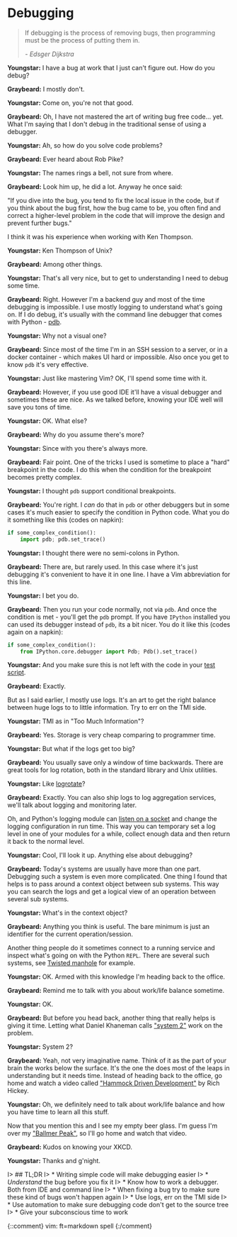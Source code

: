 # Debugging

> If debugging is the process of removing bugs, then programming must be the
> process of putting them in. 
> 
>   *- Edsger Dijkstra*


**Youngstar:** I have a bug at work that I just can't figure out. How do you
debug?

**Graybeard:** I mostly don't.

**Youngstar:** Come on, you're not that good.

**Graybeard:** Oh, I have not mastered the art of writing bug free code... yet.
What I'm saying that I don't debug in the traditional sense of using a debugger.

**Youngstar:** Ah, so how do you solve code problems?

**Graybeard:** Ever heard about Rob Pike?

**Youngstar:** The names rings a bell, not sure from where.

**Graybeard:** Look him up, he did a lot. Anyway he once said:

"If you dive into the bug, you tend to fix the local issue in the code, but if
you think about the bug first, how the bug came to be, you often find and
correct a higher-level problem in the code that will improve the design and
prevent further bugs."

I think it was his experience when working with Ken Thompson.

**Youngstar:** Ken Thompson of Unix?

**Graybeard:** Among other things.

**Youngstar:** That's all very nice, but to get to understanding I need to debug
some time.

**Graybeard:** Right. However I'm a backend guy and most of the time debugging
is impossible. I use mostly logging to understand what's going on. If I do
debug, it's usually with the command line debugger that comes with Python -
[pdb][pdb].

**Youngstar:** Why not a visual one?

**Graybeard:** Since most of the time I'm in an SSH session to a server, or in a
docker container - which makes UI hard or impossible. Also once you get to know `pdb` it's very effective.

**Youngstar:** Just like mastering Vim? OK, I'll spend some time with it.

**Graybeard:** However, if you use good IDE it'll have a visual debugger and
sometimes these are nice. As we talked before, knowing your IDE well will save
you tons of time.

**Youngstar:** OK. What else?

**Graybeard:** Why do you assume there's more?

**Youngstar:** Since with you there's always more.

**Graybeard:** Fair point. One of the tricks I used is sometime to place a
"hard" breakpoint in the code. I do this when the condition for the breakpoint
becomes pretty complex.

**Youngstar:** I thought `pdb` support conditional breakpoints.

**Graybeard:** You're right.  I *can* do that in `pdb` or other debuggers but
in some cases it's much easier to specify the condition in Python code. What you do
it something like this (codes on napkin):

```python
if some_complex_condition():
    import pdb; pdb.set_trace()
```

**Youngstar:** I thought there were no semi-colons in Python.

**Graybeard:** There are, but rarely used. In this case where it's just
debugging it's convenient to have it in one line. I have a Vim abbreviation for
this line.

**Youngstar:** I bet you do.

**Graybeard:** Then you run your code normally, not via `pdb`. And once the
condition is met - you'll get the `pdb` prompt. If you have `IPython` installed
you can used its debugger instead of `pdb`, its a bit nicer. You do it like
this (codes again on a napkin):

```python
if some_complex_condition():
    from IPython.core.debugger import Pdb; Pdb().set_trace()
```

**Youngstar:** And you make sure this is not left with the code in your [test
script](#appendix-a).

**Graybeard:** Exactly.

But as I said earlier, I mostly use logs. It's an art to get the right balance
between huge logs to to little information. Try to err on the TMI side.

**Youngstar:** TMI as in "Too Much Information"?

**Graybeard:** Yes. Storage is very cheap comparing to programmer time.

**Youngstar:** But what if the logs get too big?

**Graybeard:** You usually save only a window of time backwards. There are
great tools for log rotation, both in the standard library and Unix utilities.

**Youngstar:** Like [logrotate][lr]?

**Graybeard:** Exactly. You can also ship logs to log aggregation services,
we'll talk about logging and monitoring later.

Oh, and Python's logging module can [listen on a socket][logc] and change the
logging configuration in run time. This way you can temporary set a log level in
one of your modules for a while, collect enough data and then return it back to
the normal level.

**Youngstar:** Cool, I'll look it up. Anything else about debugging?

**Graybeard:** Today's systems are usually have more than one part. Debugging
such a system is even more complicated. One thing I found that helps is to pass
around a context object between sub systems. This way you can search the logs
and get a logical view of an operation between several sub systems.

**Youngstar:** What's in the context object?

**Graybeard:** Anything you think is useful. The bare minimum is just an
identifier for the current operation/session.

Another thing people do it sometimes connect to a running service and inspect
what's going on with the Python `REPL`. There are several such systems, see
[Twisted manhole][manhole] for example.

**Youngstar:** OK. Armed with this knowledge I'm heading back to the office.

**Graybeard:** Remind me to talk with you about work/life balance sometime.

**Youngstar:** OK.

**Graybeard:** But before you head back, another thing that really helps is
giving it time. Letting what Daniel Khaneman calls ["system 2"][sys2] work on
the problem.

**Youngstar:** System 2?

**Graybeard:** Yeah, not very imaginative name. Think of it as the part of your
brain the works below the surface. It's the one the does most of the leaps in
understanding but it needs time. Instead of heading back to the office, go home
and watch a video called ["Hammock Driven Development"][hdd] by Rich Hickey.

**Youngstar:** Oh, we definitely need to talk about work/life balance and how
you have time to learn all this stuff.

Now that you mention this and I see my empty beer glass. I'm guess I'm over my
["Ballmer Peak"][bp], so I'll go home and watch that video.

**Graybeard:** Kudos on knowing your XKCD.

**Youngstar:** Thanks and g'night.


I> ## TL;DR
I> * Writing simple code will make debugging easier
I> * *Understand* the bug before you fix it
I> * Know how to work a debugger. Both from IDE and command line
I> * When fixing a bug try to make sure these kind of bugs won't happen again
I> * Use logs, err on the TMI side
I> * Use automation to make sure debugging code don't get to the source tree
I> * Give your subconscious time to work

[bp]: https://xkcd.com/323/
[hdd]: https://www.youtube.com/watch?v=f84n5oFoZBc
[logc]: https://docs.python.org/3/howto/logging-cookbook.html#configuration-server-example
[lr]: http://www.linuxcommand.org/man_pages/logrotate8.html
[manhole]: http://www.lothar.com/tech/twisted/manhole.xhtml
[pdb]: https://docs.python.org/3/library/pdb.html
[sys2]: https://en.wikipedia.org/wiki/Thinking,_Fast_and_Slow

{::comment}
vim: ft=markdown spell
{:/comment}

